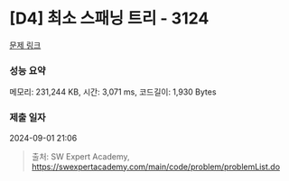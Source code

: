 # [D4] 최소 스패닝 트리 - 3124 

[문제 링크](https://swexpertacademy.com/main/code/problem/problemDetail.do?contestProbId=AV_mSnmKUckDFAWb) 

### 성능 요약

메모리: 231,244 KB, 시간: 3,071 ms, 코드길이: 1,930 Bytes

### 제출 일자

2024-09-01 21:06



> 출처: SW Expert Academy, https://swexpertacademy.com/main/code/problem/problemList.do